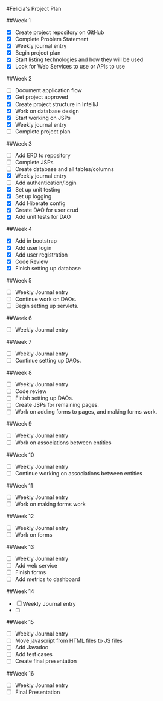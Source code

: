 #Felicia's Project Plan

##Week 1
- [X] Create project repository on GitHub
- [X] Complete Problem Statement
- [X] Weekly journal entry
- [X] Begin project plan
- [X] Start listing technologies and how they will be used
- [X] Look for Web Services to use or APIs to use

##Week 2
- [ ] Document application flow
- [X] Get project approved
- [X] Create project structure in IntelliJ
- [X] Work on database design
- [X] Start working on JSPs
- [X] Weekly journal entry
- [ ] Complete project plan

##Week 3
- [ ] Add ERD to repository
- [ ] Complete JSPs
- [ ] Create database and all tables/columns
- [X] Weekly journal entry
- [ ] Add authentication/login
- [X] Set up unit testing
- [X] Set up logging
- [x] Add Hiberate config
- [X] Create DAO for user crud
- [X] Add unit tests for DAO

##Week 4
- [X] Add in bootstrap
- [X] Add user login
- [X] Add user registration
- [X] Code Review
- [X] Finish setting up database

##Week 5
- [ ] Weekly Journal entry
- [ ] Continue work on DAOs.
- [ ] Begin setting up servlets.

##Week 6
- [ ] Weekly Journal entry

##Week 7
- [ ] Weekly Journal entry
- [ ] Continue setting up DAOs. 

##Week 8
- [ ] Weekly Journal entry
- [ ] Code review
- [ ] Finish setting up DAOs. 
- [ ] Create JSPs for remaining pages.
- [ ] Work on adding forms to pages, and making forms work. 

##Week 9
- [ ] Weekly Journal entry
- [ ] Work on associations between entities

##Week 10
- [ ] Weekly Journal entry
- [ ] Continue working on associations between entities

##Week 11
- [ ] Weekly Journal entry
- [ ] Work on making forms work

##Week 12
- [ ] Weekly Journal entry
- [ ] Work on forms

##Week 13
- [ ] Weekly Journal entry
- [ ] Add web service
- [ ] Finish forms
- [ ] Add metrics to dashboard

##Week 14
- [ ] Weekly Journal entry
- [ ] 

##Week 15
- [ ] Weekly Journal entry
- [ ] Move javascript from HTML files to JS files
- [ ] Add Javadoc
- [ ] Add test cases
- [ ] Create final presentation

##Week 16
- [ ] Weekly Journal entry
- [ ] Final Presentation
